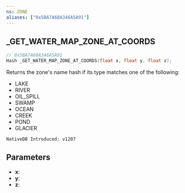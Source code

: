 ```yaml
---
ns: ZONE
aliases: ["0x5BA7A68A346A5A91"]
---
```

## _GET_WATER_MAP_ZONE_AT_COORDS

```c
// 0x5BA7A68A346A5A91
Hash _GET_WATER_MAP_ZONE_AT_COORDS(float x, float y, float z);
```

Returns the zone's name hash if its type matches one of the following:
- LAKE
- RIVER
- OIL_SPILL
- SWAMP
- OCEAN
- CREEK
- POND
- GLACIER

```
NativeDB Introduced: v1207
```

## Parameters
* **x**:
* **y**:
* **z**:
